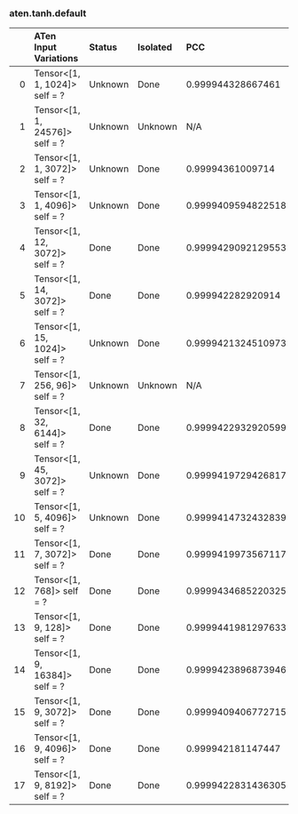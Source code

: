 ### aten.tanh.default
|    | ATen Input Variations          | Status   | Isolated   | PCC                | Host   |
|---:|:-------------------------------|:---------|:-----------|:-------------------|:-------|
|  0 | Tensor<[1, 1, 1024]> self = ?  | Unknown  | Done       | 0.999944328667461  | 0      |
|  1 | Tensor<[1, 1, 24576]> self = ? | Unknown  | Unknown    | N/A                | N/A    |
|  2 | Tensor<[1, 1, 3072]> self = ?  | Unknown  | Done       | 0.99994361009714   | 0      |
|  3 | Tensor<[1, 1, 4096]> self = ?  | Unknown  | Done       | 0.9999409594822518 | 0      |
|  4 | Tensor<[1, 12, 3072]> self = ? | Done     | Done       | 0.9999429092129553 | 0      |
|  5 | Tensor<[1, 14, 3072]> self = ? | Done     | Done       | 0.999942282920914  | 0      |
|  6 | Tensor<[1, 15, 1024]> self = ? | Unknown  | Done       | 0.9999421324510973 | 0      |
|  7 | Tensor<[1, 256, 96]> self = ?  | Unknown  | Unknown    | N/A                | N/A    |
|  8 | Tensor<[1, 32, 6144]> self = ? | Done     | Done       | 0.9999422932920599 | 0      |
|  9 | Tensor<[1, 45, 3072]> self = ? | Unknown  | Done       | 0.9999419729426817 | 0      |
| 10 | Tensor<[1, 5, 4096]> self = ?  | Unknown  | Done       | 0.9999414732432839 | 0      |
| 11 | Tensor<[1, 7, 3072]> self = ?  | Done     | Done       | 0.9999419973567117 | 0      |
| 12 | Tensor<[1, 768]> self = ?      | Done     | Done       | 0.9999434685220325 | 0      |
| 13 | Tensor<[1, 9, 128]> self = ?   | Done     | Done       | 0.9999441981297633 | 0      |
| 14 | Tensor<[1, 9, 16384]> self = ? | Done     | Done       | 0.9999423896873946 | 0      |
| 15 | Tensor<[1, 9, 3072]> self = ?  | Done     | Done       | 0.9999409406772715 | 0      |
| 16 | Tensor<[1, 9, 4096]> self = ?  | Done     | Done       | 0.999942181147447  | 0      |
| 17 | Tensor<[1, 9, 8192]> self = ?  | Done     | Done       | 0.9999422831436305 | 0      |

